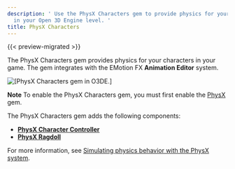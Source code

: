 ```yaml
---
description: ' Use the PhysX Characters gem to provide physics for your characters
  in your Open 3D Engine level. '
title: PhysX Characters
---
```


{{< preview-migrated >}}

The PhysX Characters gem provides physics for your characters in your game\. The gem integrates with the EMotion FX **Animation Editor** system\.

![\[PhysX Characters gem in O3DE.\]](/images/user-guide/gems/physx/gems-system-physx-characters.png)

**Note**
To enable the PhysX Characters gem, you must first enable the [PhysX](/docs/user-guide/features/gems/physx.md) gem\.

The PhysX Characters gem adds the following components:
+  **[PhysX Character Controller](/docs/user-guide/features/components/physx-character-controller.md)**
+  **[PhysX Ragdoll](/docs/user-guide/features/components/physx-ragdoll.md)**

For more information, see [Simulating physics behavior with the PhysX system](/docs/user-guide/features/interactivity/physics/nvidia-physx/intro.md)\.